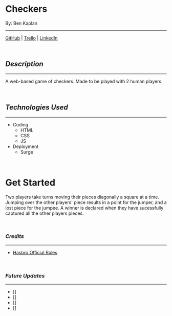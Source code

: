 # Checkers

By: Ben Kaplan

---

[GitHub](https://github.com/JBenKaplan) | [Trello](https://trello.com/b/N2WlwgC4/checkers) | [LinkedIn](https://www.linkedin.com/in/jbenkaplan/)

<br />

## **_Description_**

---

A web-based game of checkers. Made to be played with 2 human players.

<br />

## **_Technologies Used_**

---

- Coding
  - HTML
  - CSS
  - JS
- Deployment
  - Surge

<br />

# Get Started

Two players take turns moving their pieces diagonally a square at a time. Jumping over the other players' piece results in a point for the jumper, and a lost piece for the jumpee. A winner is declared when they have sucessfully captured all the other players pieces.

<br />

### **_Credits_**

---

- [Hasbro Official Rules](https://www.hasbro.com/common/instruct/Checkers.PDF)

<br />

### **_Future Updates_**

---

- []
- []
- []
- []
